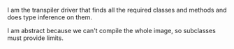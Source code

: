 I am the transpiler driver that finds all the required classes and methods and does type inference on them.

I am abstract because we can't compile the whole image, so subclasses must provide limits.
